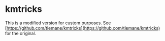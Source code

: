 # kmtricks

This is a modified version for custom purposes.
See [https://github.com/tlemane/kmtricks](https://github.com/tlemane/kmtricks) for the original.

